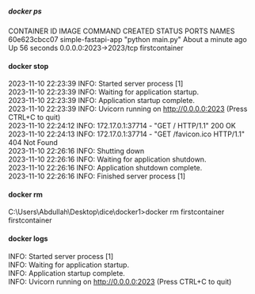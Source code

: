 ##### docker ps <br>
CONTAINER ID   IMAGE                COMMAND            CREATED              STATUS          PORTS                    NAMES
60e623cbcc07   simple-fastapi-app   "python main.py"   About a minute ago   Up 56 seconds   0.0.0.0:2023->2023/tcp   firstcontainer
<br>
#### docker stop 
2023-11-10 22:23:39 INFO:     Started server process [1]<br>
2023-11-10 22:23:39 INFO:     Waiting for application startup.<br>
2023-11-10 22:23:39 INFO:     Application startup complete.<br>
2023-11-10 22:23:39 INFO:     Uvicorn running on http://0.0.0.0:2023 (Press CTRL+C to quit)<br>
2023-11-10 22:24:12 INFO:     172.17.0.1:37714 - "GET / HTTP/1.1" 200 OK<br>
2023-11-10 22:24:13 INFO:     172.17.0.1:37714 - "GET /favicon.ico HTTP/1.1" 404 Not Found<br>
2023-11-10 22:26:16 INFO:     Shutting down<br>
2023-11-10 22:26:16 INFO:     Waiting for application shutdown.<br>
2023-11-10 22:26:16 INFO:     Application shutdown complete.<br>
2023-11-10 22:26:16 INFO:     Finished server process [1]<br>
#### docker rm
C:\Users\Abdullah\Desktop\dice\docker1>docker rm firstcontainer
firstcontainer<br>
#### docker logs<br>
INFO:     Started server process [1]<br>
INFO:     Waiting for application startup.<br>
INFO:     Application startup complete.<br>
INFO:     Uvicorn running on http://0.0.0.0:2023 (Press CTRL+C to quit)<br>
